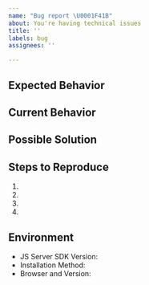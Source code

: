 ```yaml
---
name: "Bug report \U0001F41B"
about: You're having technical issues
title: ''
labels: bug
assignees: ''

---
```


<!--- Please fill out the template to the best of your ability -->

## Expected Behavior
<!--- What should have happened? -->

## Current Behavior
<!--- What went wrong? -->

## Possible Solution
<!--- (Not obligatory) Suggest a fix/reason -->

## Steps to Reproduce
<!--- Please provide a clear sequence of steps to reproduce this bug -->
<!--- Include code and images, if relevant -->
1.
2.
3.
4.

## Environment
- JS Server SDK Version: <!--- E.g. 1.0.0 -->
- Installation Method: <!-- I.e. NPM/Yarn or <script> import -->
- Browser and Version: <!-- E.g. Chrome 84-->
